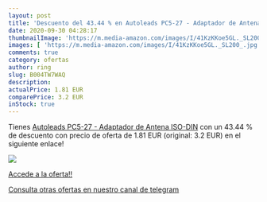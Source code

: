 ```yaml
---
layout: post
title: 'Descuento del 43.44 % en Autoleads PC5-27 - Adaptador de Antena I'
date: 2020-09-30 04:28:17
thumbnailImage: 'https://m.media-amazon.com/images/I/41KzKKoe5GL._SL200_.jpg'
images: [ 'https://m.media-amazon.com/images/I/41KzKKoe5GL._SL200_.jpg' ]
comments: true
category: ofertas
author: ring
slug: B004TW7WAQ
description:
actualPrice: 1.81 EUR
comparePrice: 3.2 EUR
inStock: true
---
```


Tienes [Autoleads PC5-27 - Adaptador de Antena ISO-DIN](https://www.amazon.com/dp/B004TW7WAQ/?tag=redken08-20) con un 43.44 % de descuento con precio de oferta de 1.81 EUR (original: 3.2 EUR) en el siguiente enlace!

[![](https://m.media-amazon.com/images/I/41KzKKoe5GL._SL200_.jpg)](https://www.amazon.com/dp/B004TW7WAQ/?tag=redken08-20)

[Accede a la oferta!!](https://www.amazon.com/dp/B004TW7WAQ/?tag=redken08-20)

[Consulta otras ofertas en nuestro canal de telegram](https://t.me/s/ofertas25)
